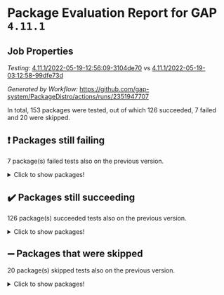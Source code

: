 # Package Evaluation Report for GAP `4.11.1`

## Job Properties

*Testing:* [4.11.1/2022-05-19-12:56:09-3104de70](https://github.com/gap-system/PackageDistro/blob/data/reports/4.11.1/2022-05-19-12:56:09-3104de70) vs [4.11.1/2022-05-19-03:12:58-99dfe73d](https://github.com/gap-system/PackageDistro/blob/data/reports/4.11.1/2022-05-19-03:12:58-99dfe73d)

*Generated by Workflow:* https://github.com/gap-system/PackageDistro/actions/runs/2351947707

In total, 153 packages were tested, out of which 126 succeeded, 7 failed and 20 were skipped.

## :exclamation: Packages still failing

7 package(s) failed tests also on the previous version.
<details><summary>Click to show packages!</summary>

- fining 1.4.1 [(failure)](https://github.com/gap-system/PackageDistro/runs/6507237873?check_suite_focus=true)
- francy 1.2.4 [(failure)](https://github.com/gap-system/PackageDistro/runs/6507238626?check_suite_focus=true)
- hap 1.39 [(failure)](https://github.com/gap-system/PackageDistro/runs/6507239885?check_suite_focus=true)
- normalizinterface 1.3.2 [(failure)](https://github.com/gap-system/PackageDistro/runs/6507242981?check_suite_focus=true)
- packagemanager 1.2 [(failure)](https://github.com/gap-system/PackageDistro/runs/6507243562?check_suite_focus=true)
- recog 1.3.2 [(failure)](https://github.com/gap-system/PackageDistro/runs/6507244698?check_suite_focus=true)
- semigroups 4.0.0 [(failure)](https://github.com/gap-system/PackageDistro/runs/6507245197?check_suite_focus=true)
</details>

## :heavy_check_mark: Packages still succeeding

126 package(s) succeeded tests also on the previous version.
<details><summary>Click to show packages!</summary>

- ace 5.4 [(success)](https://github.com/gap-system/PackageDistro/runs/6507234021?check_suite_focus=true)
- aclib 1.3.2 [(success)](https://github.com/gap-system/PackageDistro/runs/6507234118?check_suite_focus=true)
- agt 0.2 [(success)](https://github.com/gap-system/PackageDistro/runs/6507234233?check_suite_focus=true)
- alnuth 3.2.1 [(success)](https://github.com/gap-system/PackageDistro/runs/6507234310?check_suite_focus=true)
- anupq 3.2.6 [(success)](https://github.com/gap-system/PackageDistro/runs/6507234451?check_suite_focus=true)
- atlasrep 2.1.2 [(success)](https://github.com/gap-system/PackageDistro/runs/6507234551?check_suite_focus=true)
- autodoc 2022.03.10 [(success)](https://github.com/gap-system/PackageDistro/runs/6507234650?check_suite_focus=true)
- automata 1.15 [(success)](https://github.com/gap-system/PackageDistro/runs/6507234735?check_suite_focus=true)
- automgrp 1.3.2 [(success)](https://github.com/gap-system/PackageDistro/runs/6507234820?check_suite_focus=true)
- autpgrp 1.10.2 [(success)](https://github.com/gap-system/PackageDistro/runs/6507234911?check_suite_focus=true)
- cap 2022.05-07 [(success)](https://github.com/gap-system/PackageDistro/runs/6507234993?check_suite_focus=true)
- caratinterface 2.3.3 [(success)](https://github.com/gap-system/PackageDistro/runs/6507235082?check_suite_focus=true)
- cddinterface 2020.06.24 [(success)](https://github.com/gap-system/PackageDistro/runs/6507235182?check_suite_focus=true)
- circle 1.6.5 [(success)](https://github.com/gap-system/PackageDistro/runs/6507235265?check_suite_focus=true)
- classicpres 1.22 [(success)](https://github.com/gap-system/PackageDistro/runs/6507235373?check_suite_focus=true)
- cohomolo 1.6.10 [(success)](https://github.com/gap-system/PackageDistro/runs/6507235464?check_suite_focus=true)
- congruence 1.2.4 [(success)](https://github.com/gap-system/PackageDistro/runs/6507235538?check_suite_focus=true)
- corelg 1.56 [(success)](https://github.com/gap-system/PackageDistro/runs/6507235644?check_suite_focus=true)
- crime 1.6 [(success)](https://github.com/gap-system/PackageDistro/runs/6507235721?check_suite_focus=true)
- crisp 1.4.5 [(success)](https://github.com/gap-system/PackageDistro/runs/6507235823?check_suite_focus=true)
- crypting 0.10 [(success)](https://github.com/gap-system/PackageDistro/runs/6507235931?check_suite_focus=true)
- cryst 4.1.24 [(success)](https://github.com/gap-system/PackageDistro/runs/6507236031?check_suite_focus=true)
- crystcat 1.1.9 [(success)](https://github.com/gap-system/PackageDistro/runs/6507236109?check_suite_focus=true)
- ctbllib 1.3.4 [(success)](https://github.com/gap-system/PackageDistro/runs/6507236222?check_suite_focus=true)
- cubefree 1.19 [(success)](https://github.com/gap-system/PackageDistro/runs/6507236314?check_suite_focus=true)
- curlinterface 2.2.2 [(success)](https://github.com/gap-system/PackageDistro/runs/6507236398?check_suite_focus=true)
- cvec 2.7.5 [(success)](https://github.com/gap-system/PackageDistro/runs/6507236485?check_suite_focus=true)
- datastructures 0.2.7 [(success)](https://github.com/gap-system/PackageDistro/runs/6507236574?check_suite_focus=true)
- deepthought 1.0.5 [(success)](https://github.com/gap-system/PackageDistro/runs/6507236676?check_suite_focus=true)
- design 1.7 [(success)](https://github.com/gap-system/PackageDistro/runs/6507236829?check_suite_focus=true)
- difsets 2.3.1 [(success)](https://github.com/gap-system/PackageDistro/runs/6507236914?check_suite_focus=true)
- digraphs 1.5.2 [(success)](https://github.com/gap-system/PackageDistro/runs/6507237004?check_suite_focus=true)
- edim 1.3.5 [(success)](https://github.com/gap-system/PackageDistro/runs/6507237126?check_suite_focus=true)
- example 4.3.1 [(success)](https://github.com/gap-system/PackageDistro/runs/6507237200?check_suite_focus=true)
- factint 1.6.3 [(success)](https://github.com/gap-system/PackageDistro/runs/6507237304?check_suite_focus=true)
- ferret 1.0.7 [(success)](https://github.com/gap-system/PackageDistro/runs/6507237433?check_suite_focus=true)
- fga 1.4.0 [(success)](https://github.com/gap-system/PackageDistro/runs/6507237695?check_suite_focus=true)
- float 1.0.3 [(success)](https://github.com/gap-system/PackageDistro/runs/6507238037?check_suite_focus=true)
- format 1.4.3 [(success)](https://github.com/gap-system/PackageDistro/runs/6507238188?check_suite_focus=true)
- forms 1.2.7 [(success)](https://github.com/gap-system/PackageDistro/runs/6507238311?check_suite_focus=true)
- fplsa 1.2.5 [(success)](https://github.com/gap-system/PackageDistro/runs/6507238449?check_suite_focus=true)
- fr 2.4.8 [(success)](https://github.com/gap-system/PackageDistro/runs/6507238553?check_suite_focus=true)
- fwtree 1.3 [(success)](https://github.com/gap-system/PackageDistro/runs/6507238739?check_suite_focus=true)
- gbnp 1.0.5 [(success)](https://github.com/gap-system/PackageDistro/runs/6507238870?check_suite_focus=true)
- generalizedmorphismsforcap 2022.05-01 [(success)](https://github.com/gap-system/PackageDistro/runs/6507239000?check_suite_focus=true)
- genss 1.6.6 [(success)](https://github.com/gap-system/PackageDistro/runs/6507239093?check_suite_focus=true)
- gradedringforhomalg 2022.03-01 [(success)](https://github.com/gap-system/PackageDistro/runs/6507239193?check_suite_focus=true)
- grape 4.8.5 [(success)](https://github.com/gap-system/PackageDistro/runs/6507239295?check_suite_focus=true)
- groupoids 1.69 [(success)](https://github.com/gap-system/PackageDistro/runs/6507239411?check_suite_focus=true)
- grpconst 2.6.2 [(success)](https://github.com/gap-system/PackageDistro/runs/6507239510?check_suite_focus=true)
- guarana 0.96.3 [(success)](https://github.com/gap-system/PackageDistro/runs/6507239625?check_suite_focus=true)
- guava 3.16 [(success)](https://github.com/gap-system/PackageDistro/runs/6507239745?check_suite_focus=true)
- hapcryst 0.1.14 [(success)](https://github.com/gap-system/PackageDistro/runs/6507240030?check_suite_focus=true)
- hecke 1.5.3 [(success)](https://github.com/gap-system/PackageDistro/runs/6507240157?check_suite_focus=true)
- help 3.5 [(success)](https://github.com/gap-system/PackageDistro/runs/6507240277?check_suite_focus=true)
- idrel 2.43 [(success)](https://github.com/gap-system/PackageDistro/runs/6507240383?check_suite_focus=true)
- images 1.3.1 [(success)](https://github.com/gap-system/PackageDistro/runs/6507240489?check_suite_focus=true)
- intpic 0.2.4 [(success)](https://github.com/gap-system/PackageDistro/runs/6507240568?check_suite_focus=true)
- io 4.7.2 [(success)](https://github.com/gap-system/PackageDistro/runs/6507240675?check_suite_focus=true)
- irredsol 1.4.3 [(success)](https://github.com/gap-system/PackageDistro/runs/6507240789?check_suite_focus=true)
- json 2.1.0 [(success)](https://github.com/gap-system/PackageDistro/runs/6507240890?check_suite_focus=true)
- jupyterkernel 1.4.1 [(success)](https://github.com/gap-system/PackageDistro/runs/6507240988?check_suite_focus=true)
- jupyterviz 1.5.1 [(success)](https://github.com/gap-system/PackageDistro/runs/6507241089?check_suite_focus=true)
- kan 1.34 [(success)](https://github.com/gap-system/PackageDistro/runs/6507241212?check_suite_focus=true)
- kbmag 1.5.9 [(success)](https://github.com/gap-system/PackageDistro/runs/6507241312?check_suite_focus=true)
- laguna 3.9.5 [(success)](https://github.com/gap-system/PackageDistro/runs/6507241419?check_suite_focus=true)
- liealgdb 2.2.1 [(success)](https://github.com/gap-system/PackageDistro/runs/6507241598?check_suite_focus=true)
- liepring 2.6 [(success)](https://github.com/gap-system/PackageDistro/runs/6507241717?check_suite_focus=true)
- liering 2.4.2 [(success)](https://github.com/gap-system/PackageDistro/runs/6507241814?check_suite_focus=true)
- linearalgebraforcap 2022.05-03 [(success)](https://github.com/gap-system/PackageDistro/runs/6507241912?check_suite_focus=true)
- loops 3.4.1 [(success)](https://github.com/gap-system/PackageDistro/runs/6507242005?check_suite_focus=true)
- lpres 1.0.3 [(success)](https://github.com/gap-system/PackageDistro/runs/6507242096?check_suite_focus=true)
- majoranaalgebras 1.4 [(success)](https://github.com/gap-system/PackageDistro/runs/6507242192?check_suite_focus=true)
- mapclass 1.4.5 [(success)](https://github.com/gap-system/PackageDistro/runs/6507242272?check_suite_focus=true)
- matgrp 0.64 [(success)](https://github.com/gap-system/PackageDistro/runs/6507242362?check_suite_focus=true)
- modisom 2.5.2 [(success)](https://github.com/gap-system/PackageDistro/runs/6507242466?check_suite_focus=true)
- modulepresentationsforcap 2022.05-02 [(success)](https://github.com/gap-system/PackageDistro/runs/6507242537?check_suite_focus=true)
- monoidalcategories 2022.05-02 [(success)](https://github.com/gap-system/PackageDistro/runs/6507242615?check_suite_focus=true)
- nconvex 2020.11-04 [(success)](https://github.com/gap-system/PackageDistro/runs/6507242697?check_suite_focus=true)
- nilmat 1.4.1 [(success)](https://github.com/gap-system/PackageDistro/runs/6507242780?check_suite_focus=true)
- nock 1.5 [(success)](https://github.com/gap-system/PackageDistro/runs/6507242877?check_suite_focus=true)
- nq 2.5.8 [(success)](https://github.com/gap-system/PackageDistro/runs/6507243100?check_suite_focus=true)
- numericalsgps 1.3.0 [(success)](https://github.com/gap-system/PackageDistro/runs/6507243205?check_suite_focus=true)
- openmath 11.5.1 [(success)](https://github.com/gap-system/PackageDistro/runs/6507243335?check_suite_focus=true)
- orb 4.8.4 [(success)](https://github.com/gap-system/PackageDistro/runs/6507243432?check_suite_focus=true)
- patternclass 2.4.2 [(success)](https://github.com/gap-system/PackageDistro/runs/6507243638?check_suite_focus=true)
- permut 2.0.4 [(success)](https://github.com/gap-system/PackageDistro/runs/6507243762?check_suite_focus=true)
- polenta 1.3.10 [(success)](https://github.com/gap-system/PackageDistro/runs/6507243850?check_suite_focus=true)
- polymaking 0.8.6 [(success)](https://github.com/gap-system/PackageDistro/runs/6507243941?check_suite_focus=true)
- primgrp 3.4.2 [(success)](https://github.com/gap-system/PackageDistro/runs/6507244021?check_suite_focus=true)
- profiling 2.5.0 [(success)](https://github.com/gap-system/PackageDistro/runs/6507244109?check_suite_focus=true)
- qpa 1.33 [(success)](https://github.com/gap-system/PackageDistro/runs/6507244269?check_suite_focus=true)
- quagroup 1.8.3 [(success)](https://github.com/gap-system/PackageDistro/runs/6507244346?check_suite_focus=true)
- radiroot 2.9 [(success)](https://github.com/gap-system/PackageDistro/runs/6507244442?check_suite_focus=true)
- rcwa 4.6.4 [(success)](https://github.com/gap-system/PackageDistro/runs/6507244520?check_suite_focus=true)
- rds 1.8 [(success)](https://github.com/gap-system/PackageDistro/runs/6507244599?check_suite_focus=true)
- repndecomp 1.2.1 [(success)](https://github.com/gap-system/PackageDistro/runs/6507244823?check_suite_focus=true)
- repsn 3.1.0 [(success)](https://github.com/gap-system/PackageDistro/runs/6507244908?check_suite_focus=true)
- resclasses 4.7.2 [(success)](https://github.com/gap-system/PackageDistro/runs/6507245027?check_suite_focus=true)
- scscp 2.3.1 [(success)](https://github.com/gap-system/PackageDistro/runs/6507245105?check_suite_focus=true)
- sglppow 2.2 [(success)](https://github.com/gap-system/PackageDistro/runs/6507245289?check_suite_focus=true)
- sgpviz 0.999.5 [(success)](https://github.com/gap-system/PackageDistro/runs/6507245397?check_suite_focus=true)
- simpcomp 2.1.14 [(success)](https://github.com/gap-system/PackageDistro/runs/6507245514?check_suite_focus=true)
- singular 2020.12.18 [(success)](https://github.com/gap-system/PackageDistro/runs/6507245620?check_suite_focus=true)
- sla 1.5.3 [(success)](https://github.com/gap-system/PackageDistro/runs/6507245719?check_suite_focus=true)
- smallgrp 1.5 [(success)](https://github.com/gap-system/PackageDistro/runs/6507245823?check_suite_focus=true)
- smallsemi 0.6.13 [(success)](https://github.com/gap-system/PackageDistro/runs/6507245905?check_suite_focus=true)
- sonata 2.9.4 [(success)](https://github.com/gap-system/PackageDistro/runs/6507246016?check_suite_focus=true)
- sophus 1.25 [(success)](https://github.com/gap-system/PackageDistro/runs/6507246109?check_suite_focus=true)
- spinsym 1.5.2 [(success)](https://github.com/gap-system/PackageDistro/runs/6507246225?check_suite_focus=true)
- symbcompcc 1.3.2 [(success)](https://github.com/gap-system/PackageDistro/runs/6507246333?check_suite_focus=true)
- thelma 1.3 [(success)](https://github.com/gap-system/PackageDistro/runs/6507246451?check_suite_focus=true)
- tomlib 1.2.9 [(success)](https://github.com/gap-system/PackageDistro/runs/6507246564?check_suite_focus=true)
- toric 1.9.5 [(success)](https://github.com/gap-system/PackageDistro/runs/6507246700?check_suite_focus=true)
- transgrp 3.6.2 [(success)](https://github.com/gap-system/PackageDistro/runs/6507246769?check_suite_focus=true)
- ugaly 4.0.2 [(success)](https://github.com/gap-system/PackageDistro/runs/6507246875?check_suite_focus=true)
- unipot 1.5 [(success)](https://github.com/gap-system/PackageDistro/runs/6507247012?check_suite_focus=true)
- unitlib 4.1.0 [(success)](https://github.com/gap-system/PackageDistro/runs/6507247127?check_suite_focus=true)
- utils 0.72 [(success)](https://github.com/gap-system/PackageDistro/runs/6507247225?check_suite_focus=true)
- uuid 0.7 [(success)](https://github.com/gap-system/PackageDistro/runs/6507247323?check_suite_focus=true)
- walrus 0.9991 [(success)](https://github.com/gap-system/PackageDistro/runs/6507247412?check_suite_focus=true)
- wedderga 4.10.2 [(success)](https://github.com/gap-system/PackageDistro/runs/6507247526?check_suite_focus=true)
- xmod 2.88 [(success)](https://github.com/gap-system/PackageDistro/runs/6507247637?check_suite_focus=true)
- xmodalg 1.22 [(success)](https://github.com/gap-system/PackageDistro/runs/6507247758?check_suite_focus=true)
- yangbaxter 0.10.0 [(success)](https://github.com/gap-system/PackageDistro/runs/6507247945?check_suite_focus=true)
- zeromqinterface 0.13 [(success)](https://github.com/gap-system/PackageDistro/runs/6507248095?check_suite_focus=true)
</details>

## :heavy_minus_sign: Packages that were skipped

20 package(s) skipped tests also on the previous version.
<details><summary>Click to show packages!</summary>

- 4ti2interface 2022.03-01 [(skipped)](https://github.com/gap-system/PackageDistro/runs/6507115384?check_suite_focus=true)
- browse 1.8.14 [(skipped)](https://github.com/gap-system/PackageDistro/runs/6507115384?check_suite_focus=true)
- examplesforhomalg 2022.03-01 [(skipped)](https://github.com/gap-system/PackageDistro/runs/6507115384?check_suite_focus=true)
- gapdoc 1.6.5 [(skipped)](https://github.com/gap-system/PackageDistro/runs/6507115384?check_suite_focus=true)
- gauss 2022.03-01 [(skipped)](https://github.com/gap-system/PackageDistro/runs/6507115384?check_suite_focus=true)
- gaussforhomalg 2022.03-01 [(skipped)](https://github.com/gap-system/PackageDistro/runs/6507115384?check_suite_focus=true)
- gradedmodules 2022.03-01 [(skipped)](https://github.com/gap-system/PackageDistro/runs/6507115384?check_suite_focus=true)
- homalg 2022.03-01 [(skipped)](https://github.com/gap-system/PackageDistro/runs/6507115384?check_suite_focus=true)
- homalgtocas 2022.03-01 [(skipped)](https://github.com/gap-system/PackageDistro/runs/6507115384?check_suite_focus=true)
- io_forhomalg 2022.03-01 [(skipped)](https://github.com/gap-system/PackageDistro/runs/6507115384?check_suite_focus=true)
- itc 1.5.1 [(skipped)](https://github.com/gap-system/PackageDistro/runs/6507115384?check_suite_focus=true)
- localizeringforhomalg 2022.03-01 [(skipped)](https://github.com/gap-system/PackageDistro/runs/6507115384?check_suite_focus=true)
- matricesforhomalg 2022.04-01 [(skipped)](https://github.com/gap-system/PackageDistro/runs/6507115384?check_suite_focus=true)
- modules 2022.03-01 [(skipped)](https://github.com/gap-system/PackageDistro/runs/6507115384?check_suite_focus=true)
- polycyclic 2.16 [(skipped)](https://github.com/gap-system/PackageDistro/runs/6507115384?check_suite_focus=true)
- ringsforhomalg 2022.04-01 [(skipped)](https://github.com/gap-system/PackageDistro/runs/6507115384?check_suite_focus=true)
- sco 2022.03-01 [(skipped)](https://github.com/gap-system/PackageDistro/runs/6507115384?check_suite_focus=true)
- toolsforhomalg 2022.04-03 [(skipped)](https://github.com/gap-system/PackageDistro/runs/6507115384?check_suite_focus=true)
- toricvarieties 2022.03.23 [(skipped)](https://github.com/gap-system/PackageDistro/runs/6507115384?check_suite_focus=true)
- xgap 4.31 [(skipped)](https://github.com/gap-system/PackageDistro/runs/6507115384?check_suite_focus=true)
</details>

